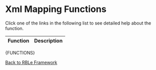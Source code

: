 # Xml Mapping Functions

Click one of the links in the following list to see detailed help about the function.

Function | Description
---|---
{FUNCTIONS}

[Back to RBLe Framework](RBLe.md)